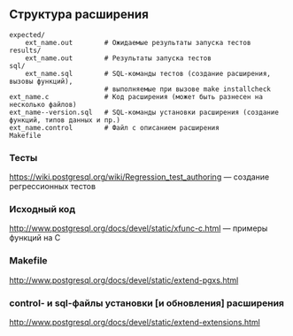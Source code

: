## Структура расширения

    expected/
        ext_name.out        # Ожидаемые результаты запуска тестов
    results/
        ext_name.out        # Результаты запуска тестов
    sql/
        ext_name.sql        # SQL-команды тестов (создание расширения, вызовы функций),
                            # выполняемые при вызове make installcheck
    ext_name.c              # Код расширения (может быть разнесен на несколько файлов)
    ext_name--version.sql   # SQL-команды установки расширения (создание функций, типов данных и пр.)
    ext_name.control        # Файл с описанием расширения
    Makefile

### Тесты

https://wiki.postgresql.org/wiki/Regression_test_authoring &mdash; создание регрессионных тестов

### Исходный код

http://www.postgresql.org/docs/devel/static/xfunc-c.html &mdash; примеры функций на C

### Makefile

http://www.postgresql.org/docs/devel/static/extend-pgxs.html

### control- и sql-файлы установки [и обновления] расширения

http://www.postgresql.org/docs/devel/static/extend-extensions.html

